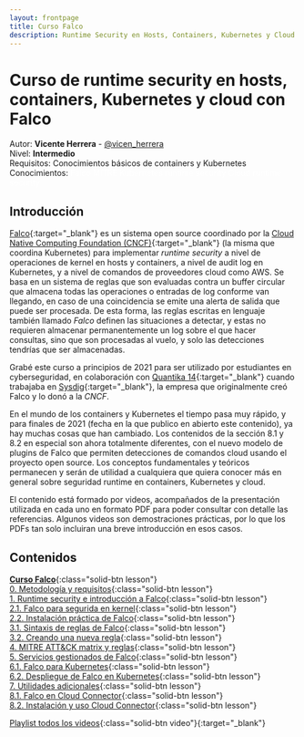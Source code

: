 ```yaml
---
layout: frontpage
title: Curso Falco
description: Runtime Security en Hosts, Containers, Kubernetes y Cloud con Falco
---
```


# Curso de runtime security en hosts, containers, Kubernetes y cloud con Falco

Autor: **Vicente Herrera** - [@vicen_herrera](https://twitter.com/vicen_herrera)  
Nivel: **Intermedio**  
Requisitos: Conocimientos básicos de containers y Kubernetes  
Conocimientos: <span class="badge rounded-pill bg-danger white" style="color:white">Falco</span> 
<span class="badge rounded-pill bg-danger white" style="color:white">MITRE</span>
<span class="badge rounded-pill bg-danger white" style="color:white">Kubernetes runtime security</span> 
<span class="badge rounded-pill bg-danger white" style="color:white">Cloud runtime security</span>  

## Introducción

[Falco](https://falco.org){:target="_blank"} es un sistema open source coordinado por la [Cloud Native Computing Foundation (CNCF)](https://www.cncf.io){:target="_blank"} (la misma que coordina Kubernetes) para implementar _runtime security_ a nivel de operaciones de kernel en hosts y containers, a nivel de audit log en Kubernetes, y a nivel de comandos de proveedores cloud como AWS. Se basa en un sistema de reglas que son evaluadas contra un buffer circular que almacena todas las operaciones o entradas de log conforme van llegando, en caso de una coincidencia se emite una alerta de salida que puede ser procesada. De esta forma, las reglas escritas en lenguaje también llamado _Falco_ definen las situaciones a detectar, y estas no requieren almacenar permanentemente un log sobre el que hacer consultas, sino que son procesadas al vuelo, y solo las detecciones tendrías que ser almacenadas.

Grabé este curso a principios de 2021 para ser utilizado por estudiantes en cyberseguridad, en colaboración con [Quantika 14](https://quantika14.com/){:target="_blank"} cuando trabajaba en [Sysdig](https://sysdig.com){:target="_blank"}, la empresa que originalmente creó Falco y lo donó a la _CNCF_. 

En el mundo de los containers y Kubernetes el tiempo pasa muy rápido, y para finales de 2021 (fecha en la que publico en abierto este contenido), ya hay muchas cosas que han cambiado. Los contenidos de la sección 8.1 y 8.2 en especial son ahora totalmente diferentes, con el nuevo modelo de plugins de Falco que permiten detecciones de comandos cloud usando el proyecto open source. Los conceptos fundamentales y teóricos permanecen y serán de utilidad a cualquiera que quiera conocer más en general sobre seguridad runtime en containers, Kubernetes y cloud.

El contenido está formado por videos, acompañados de la presentación utilizada en cada uno en formato PDF para poder consultar con detalle las referencias. Algunos videos son demostraciones prácticas, por lo que los PDFs tan solo incluiran una breve introducción en esos casos.

## Contenidos

[**Curso Falco**](./falco/0.md){:class="solid-btn lesson"}  
[0. Metodología y requisitos](./falco/0.md){:class="solid-btn lesson"}  
[1. Runtime security e introducción a Falco](./falco/1.md){:class="solid-btn lesson"}  
[2.1. Falco para segurida en kernel](./falco/2.1.md){:class="solid-btn lesson"}  
[2.2. Instalación práctica de Falco](./falco/2.2.md){:class="solid-btn lesson"}  
[3.1. Sintaxis de reglas de Falco](./falco/3.1.md){:class="solid-btn lesson"}  
[3.2. Creando una nueva regla](./falco/3.2.md){:class="solid-btn lesson"}  
[4. MITRE ATT&CK matrix y reglas](./falco/4.md){:class="solid-btn lesson"}  
[5. Servicios gestionados de Falco](./falco/5.md){:class="solid-btn lesson"}  
[6.1. Falco para Kubernetes](./falco/6.1.md){:class="solid-btn lesson"}  
[6.2. Despliegue de Falco en Kubernetes](./falco/6.2.md){:class="solid-btn lesson"}  
[7. Utilidades adicionales](./falco/7.md){:class="solid-btn lesson"}  
[8.1. Falco en Cloud Connector](./falco/8.1.md){:class="solid-btn lesson"}  
[8.2. Instalación y uso Cloud Connector](./falco/8.2.md){:class="solid-btn lesson"}  

[Playlist todos los videos](https://www.youtube.com/watch?v=draEC1iXiRA&list=PLf_Lmegw9Mexm47vHtlAC8OSyTjjWx_LO){:class="solid-btn video"}{:target="_blank"}